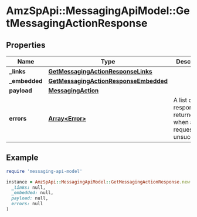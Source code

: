 # AmzSpApi::MessagingApiModel::GetMessagingActionResponse

## Properties

| Name | Type | Description | Notes |
| ---- | ---- | ----------- | ----- |
| **_links** | [**GetMessagingActionResponseLinks**](GetMessagingActionResponseLinks.md) |  | [optional] |
| **_embedded** | [**GetMessagingActionResponseEmbedded**](GetMessagingActionResponseEmbedded.md) |  | [optional] |
| **payload** | [**MessagingAction**](MessagingAction.md) |  | [optional] |
| **errors** | [**Array&lt;Error&gt;**](Error.md) | A list of error responses returned when a request is unsuccessful. | [optional] |

## Example

```ruby
require 'messaging-api-model'

instance = AmzSpApi::MessagingApiModel::GetMessagingActionResponse.new(
  _links: null,
  _embedded: null,
  payload: null,
  errors: null
)
```


